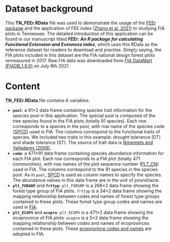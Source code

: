# Dataset background

This __TN_FEEr.RData__ file was used to demonstrate the usage of the [FEEr package](https://github.com/tz05/FEEr) and the application of FEE index ([Zhang et al. 2021](https://doi.org/10.1002/ece3.7577)) to studying FIA plots in Tennessee. The detailed introduction of this application can be found in our manuscript titled ___FEEr: An R package for calculating Functional Extension and Evenness index___, which uses this RData as the reference dataset for readers to download and practise. Simply saying, the FIA plots included in this dataset are the FIA national design forest plots remeasured in 2017. Raw FIA data was downloaded from [FIA DataMart (FIADB_1.9.0)](https://apps.fs.usda.gov/fia/datamart/) on July 8th 2021.

# Content

__TN_FEEr.RData__  file contains 6 variables.

* __`pool`__: a 91×2 data frame containing species trait information for the species pool in this application. The special pool is composed of the tree species found in the FIA plots (totally 91 species). Each row corresponds to a species in the pool, with row name of the species code ([SPCD](https://www.fia.fs.fed.us/library/database-documentation/current/ver90/FIADB%20User%20Guide%20P2_9-0_final.pdf)) used in FIA. The columns correspond to the functional traits of species. We included two traits in this example: drought tolerance (DT) and shade tolerance (ST). The source of trait data is [Niinemets and Valladares (2006)](https://doi.org/10.1890/0012-9615(2006)076[0521:TTSDAW]2.0.CO;2).
* __`comm`__: a 471×91 data frame containing species abundance information for each FIA plot. Each row corresponds to a FIA plot (totally 471 communities), with row names of the plot sequence number ([PLT_CN](https://www.fia.fs.fed.us/library/database-documentation/current/ver90/FIADB%20User%20Guide%20P2_9-0_final.pdf)) used in FIA. The columns correspond to the 91 species in the species pool. As in `pool`, [SPCD](https://www.fia.fs.fed.us/library/database-documentation/current/ver90/FIADB%20User%20Guide%20P2_9-0_final.pdf) is used as column names to specify the species. The abundance values in this data frame are in the unit of pound/acre.
* __`plt_FORGRP`__ and __`frttyp`__: `plt_FORGRP` is a 266×2 data frame showing the forest type group of FIA plots. `frttyp` is a 34×2 data frame showing the mapping relationship between codes and names of forest type groups contained in these plots. These forest type group codes and names are used in [FIA](https://www.fia.fs.fed.us/library/database-documentation/current/ver90/FIADB%20User%20Guide%20P2_9-0_final.pdf).
* __`plt_ECOPV`__ and __`ecopro`__: `plt_ECOPV` is a 471×2 data frame showing the ecoprovince of FIA plots. `ecopro` is a 5×2 data frame showing the mapping relationship between codes and names of ecoprovinces contained in these plots. These [ecoprovince codes and names](http://www.treesearch.fs.fed.us/pubs/48672) are adopted in FIA.
